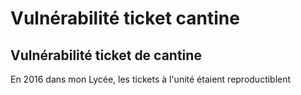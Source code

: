 # Vulnérabilité ticket cantine


<!--more-->

## Vulnérabilité ticket de cantine

En 2016 dans mon Lycée, les tickets à l'unité étaient reproductiblent


